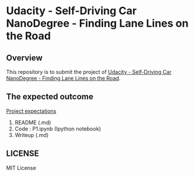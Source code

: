 # **Udacity - Self-Driving Car NanoDegree - Finding Lane Lines on the Road** 

Overview
---

This repository is to submit the project of [Udacity - Self-Driving Car NanoDegree - Finding Lane Lines on the Road](https://github.com/udacity/CarND-LaneLines-P1).

The expected outcome
---

[Project expectations](https://classroom.udacity.com/courses/ud013-preview/lessons/ca4dcf64-537a-49c7-9fbb-946c968174a9/concepts/a9375401-2cf2-46e0-bd07-e1cf444e8270)

1. README (.md)
2. Code : P1.ipynb (Ipython notebook)
3. Writeup (.md)

LICENSE
---

MIT License
